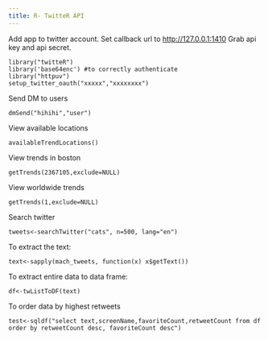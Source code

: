```yaml
---
title: R- TwitteR API
---
```


Add app to twitter account.
Set callback url to http://127.0.0.1:1410
Grab api key and api secret.

	library("twitteR")
	library('base64enc') #to correctly authenticate
	library("httpuv")
	setup_twitter_oauth("xxxxx","xxxxxxxx") 


Send DM to users
	
	dmSend("hihihi","user") 

View available locations

	availableTrendLocations() 

View trends in boston

	getTrends(2367105,exclude=NULL)

View worldwide trends

	getTrends(1,exclude=NULL)

Search twitter

	tweets<-searchTwitter("cats", n=500, lang="en")

To extract the text:
	
	text<-sapply(mach_tweets, function(x) x$getText())

To extract entire data to data frame:
	
	df<-twListToDF(text)

To order data by highest retweets
	
	test<-sqldf("select text,screenName,favoriteCount,retweetCount from df order by retweetCount desc, favoriteCount desc")

